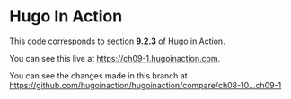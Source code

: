 Hugo In Action
===============

This code corresponds to section **9.2.3** of Hugo in Action.

You can see this live at https://ch09-1.hugoinaction.com.

You can see the changes made in this branch at https://github.com/hugoinaction/hugoinaction/compare/ch08-10...ch09-1


